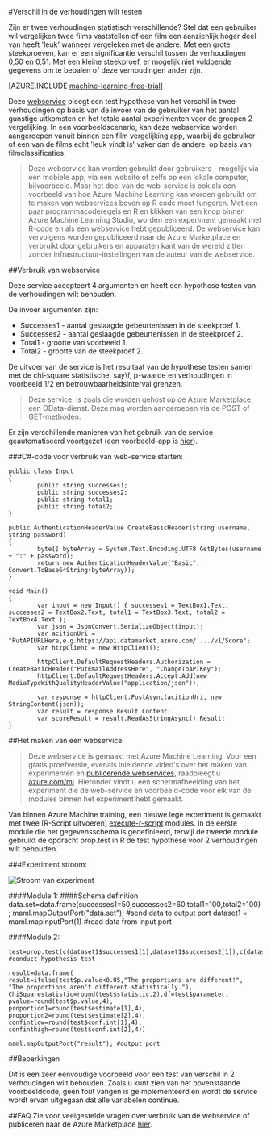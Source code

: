 <properties 
    pageTitle="Verschil in verhoudingen Test | Microsoft Azure" 
    description="Verschil in de verhoudingen wilt testen" 
    services="machine-learning" 
    documentationCenter="" 
    authors="aniedea" 
    manager="jhubbard" 
    editor="cgronlun"/>

<tags 
    ms.service="machine-learning" 
    ms.workload="data-services" 
    ms.tgt_pltfrm="na" 
    ms.devlang="na" 
    ms.topic="article" 
    ms.date="09/12/2016" 
    ms.author="aniedea"/> 


#<a name="difference-in-proportions-test"></a>Verschil in de verhoudingen wilt testen


Zijn er twee verhoudingen statistisch verschillende? Stel dat een gebruiker wil vergelijken twee films vaststellen of een film een aanzienlijk hoger deel van heeft 'leuk' wanneer vergeleken met de andere. Met een grote steekproeven, kan er een significantie verschil tussen de verhoudingen 0,50 en 0,51. Met een kleine steekproef, er mogelijk niet voldoende gegevens om te bepalen of deze verhoudingen ander zijn. 


[AZURE.INCLUDE [machine-learning-free-trial](../../includes/machine-learning-free-trial.md)]

Deze [webservice]( https://datamarket.azure.com/dataset/aml_labs/prop_test) pleegt een test hypothese van het verschil in twee verhoudingen op basis van de invoer van de gebruiker van het aantal gunstige uitkomsten en het totale aantal experimenten voor de groepen 2 vergelijking. In een voorbeeldscenario, kan deze webservice worden aangeroepen vanuit binnen een film vergelijking app, waarbij de gebruiker of een van de films echt 'leuk vindt is' vaker dan de andere, op basis van filmclassificaties.

>Deze webservice kan worden gebruikt door gebruikers – mogelijk via een mobiele app, via een website of zelfs op een lokale computer, bijvoorbeeld. Maar het doel van de web-service is ook als een voorbeeld van hoe Azure Machine Learning kan worden gebruikt om te maken van webservices boven op R code moet fungeren. Met een paar programmacoderegels en R en klikken van een knop binnen Azure Machine Learning Studio, worden een experiment gemaakt met R-code en als een webservice hebt gepubliceerd. De webservice kan vervolgens worden gepubliceerd naar de Azure Marketplace en verbruikt door gebruikers en apparaten kant van de wereld zitten zonder infrastructuur-instellingen van de auteur van de webservice.


##<a name="consumption-of-web-service"></a>Verbruik van webservice

Deze service accepteert 4 argumenten en heeft een hypothese testen van de verhoudingen wilt behouden.

De invoer argumenten zijn:

* Successes1 - aantal geslaagde gebeurtenissen in de steekproef 1.
* Successes2 - aantal geslaagde gebeurtenissen in de steekproef 2.
* Total1 - grootte van voorbeeld 1.
* Total2 - grootte van de steekproef 2.

De uitvoer van de service is het resultaat van de hypothese testen samen met de chi-square statistische, say\f, p-waarde en verhoudingen in voorbeeld 1/2 en betrouwbaarheidsinterval grenzen.

>Deze service, is zoals die worden gehost op de Azure Marketplace, een OData-dienst. Deze mag worden aangeroepen via de POST of GET-methoden. 

Er zijn verschillende manieren van het gebruik van de service geautomatiseerd voortgezet (een voorbeeld-app is [hier](http://microsoftazuremachinelearning.azurewebsites.net/DifferenceInProportionsTest.aspx )).

###<a name="starting-c-code-for-web-service-consumption"></a>C#-code voor verbruik van web-service starten:

    public class Input
    {
            public string successes1;
            public string successes2;
            public string total1;
            public string total2;
    }
    
    public AuthenticationHeaderValue CreateBasicHeader(string username, string password)
    {
            byte[] byteArray = System.Text.Encoding.UTF8.GetBytes(username + ":" + password);
            return new AuthenticationHeaderValue("Basic", Convert.ToBase64String(byteArray));
    }

    void Main()
    {
            var input = new Input() { successes1 = TextBox1.Text, successes2 = TextBox2.Text, total1 = TextBox3.Text, total2 = TextBox4.Text };
            var json = JsonConvert.SerializeObject(input);
            var acitionUri = "PutAPIURLHere,e.g.https://api.datamarket.azure.com/..../v1/Score";
            var httpClient = new HttpClient();
    
            httpClient.DefaultRequestHeaders.Authorization = CreateBasicHeader("PutEmailAddressHere", "ChangeToAPIKey");
            httpClient.DefaultRequestHeaders.Accept.Add(new MediaTypeWithQualityHeaderValue("application/json"));
    
            var response = httpClient.PostAsync(acitionUri, new StringContent(json));
            var result = response.Result.Content;
            var scoreResult = result.ReadAsStringAsync().Result;
    }


##<a name="creation-of-web-service"></a>Het maken van een webservice

>Deze webservice is gemaakt met Azure Machine Learning. Voor een gratis proefversie, evenals inleidende video's over het maken van experimenten en [publicerende webservices](machine-learning-publish-a-machine-learning-web-service.md), raadpleegt u [azure.com/ml](http://azure.com/ml). Hieronder vindt u een schermafbeelding van het experiment die de web-service en voorbeeld-code voor elk van de modules binnen het experiment hebt gemaakt.

Van binnen Azure Machine training, een nieuwe lege experiment is gemaakt met twee [R-Script uitvoeren] [ execute-r-script] modules. In de eerste module die het gegevensschema is gedefinieerd, terwijl de tweede module gebruikt de opdracht prop.test in R de test hypothese voor 2 verhoudingen wilt behouden. 


###<a name="experiment-flow"></a>Experiment stroom:

![Stroom van experiment][2]


####<a name="module-1"></a>Module 1:
    ####Schema definition  
    data.set=data.frame(successes1=50,successes2=60,total1=100,total2=100);
    maml.mapOutputPort("data.set"); #send data to output port
    dataset1 = maml.mapInputPort(1) #read data from input port
    

####<a name="module-2"></a>Module 2:

    test=prop.test(c(dataset1$successes1[1],dataset1$successes2[1]),c(dataset1$total1[1],dataset1$total2[1])) #conduct hypothesis test

    result=data.frame(
    result=ifelse(test$p.value<0.05,"The proportions are different!",
    "The proportions aren't different statistically."),
    ChiSquarestatistic=round(test$statistic,2),df=test$parameter,
    pvalue=round(test$p.value,4),
    proportion1=round(test$estimate[1],4),
    proportion2=round(test$estimate[2],4),
    confintlow=round(test$conf.int[1],4),
    confinthigh=round(test$conf.int[2],4)) 

    maml.mapOutputPort("result"); #output port
    

##<a name="limitations"></a>Beperkingen 

Dit is een zeer eenvoudige voorbeeld voor een test van verschil in 2 verhoudingen wilt behouden. Zoals u kunt zien van het bovenstaande voorbeeldcode, geen fout vangen is geïmplementeerd en wordt de service wordt ervan uitgegaan dat alle variabelen continue.

##<a name="faq"></a>FAQ
Zie voor veelgestelde vragen over verbruik van de webservice of publiceren naar de Azure Marketplace [hier](machine-learning-marketplace-faq.md).

[1]: ./media/machine-learning-r-csharp-difference-in-two-proportions/hyptest-img1.png
[2]: ./media/machine-learning-r-csharp-difference-in-two-proportions/hyptest-img2.png


<!-- Module References -->
[execute-r-script]: https://msdn.microsoft.com/library/azure/30806023-392b-42e0-94d6-6b775a6e0fd5/
 
